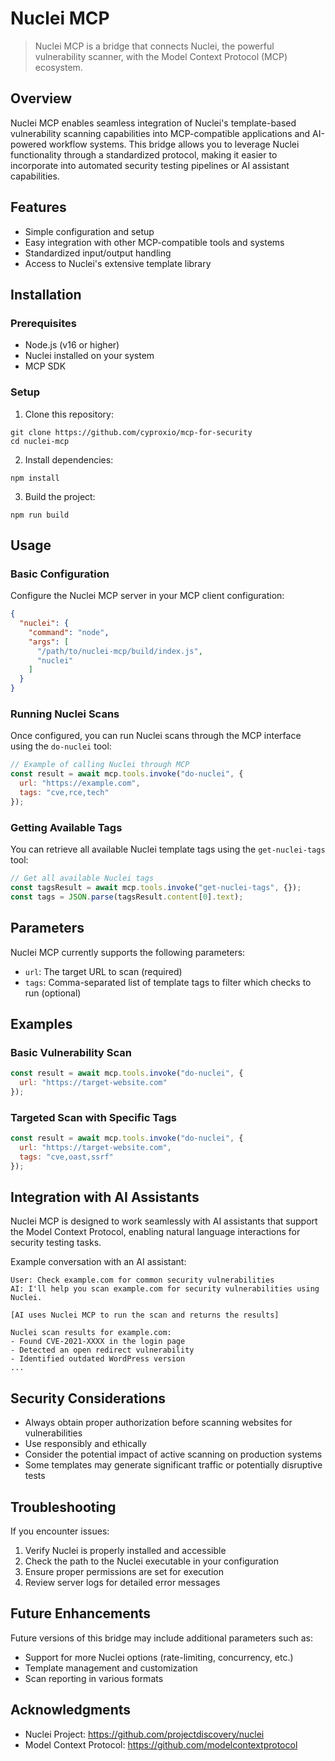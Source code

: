 # Nuclei MCP

> Nuclei MCP is a bridge that connects Nuclei, the powerful vulnerability scanner, with the Model Context Protocol (MCP) ecosystem.

## Overview

Nuclei MCP enables seamless integration of Nuclei's template-based vulnerability scanning capabilities into MCP-compatible applications and AI-powered workflow systems. This bridge allows you to leverage Nuclei functionality through a standardized protocol, making it easier to incorporate into automated security testing pipelines or AI assistant capabilities.

## Features

- Simple configuration and setup
- Easy integration with other MCP-compatible tools and systems
- Standardized input/output handling
- Access to Nuclei's extensive template library

## Installation

### Prerequisites

- Node.js (v16 or higher)
- Nuclei installed on your system
- MCP SDK

### Setup

1. Clone this repository:
 ```
 git clone https://github.com/cyproxio/mcp-for-security
 cd nuclei-mcp
 ```

2. Install dependencies:
 ```
 npm install
 ```

3. Build the project:
 ```
 npm run build
 ```

## Usage

### Basic Configuration

Configure the Nuclei MCP server in your MCP client configuration:

```json
{
  "nuclei": {
    "command": "node",
    "args": [
      "/path/to/nuclei-mcp/build/index.js",
      "nuclei"
    ]
  }
}
```

### Running Nuclei Scans

Once configured, you can run Nuclei scans through the MCP interface using the `do-nuclei` tool:

```javascript
// Example of calling Nuclei through MCP
const result = await mcp.tools.invoke("do-nuclei", {
  url: "https://example.com",
  tags: "cve,rce,tech"
});
```

### Getting Available Tags

You can retrieve all available Nuclei template tags using the `get-nuclei-tags` tool:

```javascript
// Get all available Nuclei tags
const tagsResult = await mcp.tools.invoke("get-nuclei-tags", {});
const tags = JSON.parse(tagsResult.content[0].text);
```

## Parameters

Nuclei MCP currently supports the following parameters:

- `url`: The target URL to scan (required)
- `tags`: Comma-separated list of template tags to filter which checks to run (optional)

## Examples

### Basic Vulnerability Scan

```javascript
const result = await mcp.tools.invoke("do-nuclei", {
  url: "https://target-website.com"
});
```

### Targeted Scan with Specific Tags

```javascript
const result = await mcp.tools.invoke("do-nuclei", {
  url: "https://target-website.com",
  tags: "cve,oast,ssrf"
});
```

## Integration with AI Assistants

Nuclei MCP is designed to work seamlessly with AI assistants that support the Model Context Protocol, enabling natural language interactions for security testing tasks.

Example conversation with an AI assistant:

```
User: Check example.com for common security vulnerabilities
AI: I'll help you scan example.com for security vulnerabilities using Nuclei.

[AI uses Nuclei MCP to run the scan and returns the results]

Nuclei scan results for example.com:
- Found CVE-2021-XXXX in the login page
- Detected an open redirect vulnerability
- Identified outdated WordPress version
...
```

## Security Considerations

- Always obtain proper authorization before scanning websites for vulnerabilities
- Use responsibly and ethically
- Consider the potential impact of active scanning on production systems
- Some templates may generate significant traffic or potentially disruptive tests

## Troubleshooting

If you encounter issues:

1. Verify Nuclei is properly installed and accessible
2. Check the path to the Nuclei executable in your configuration
3. Ensure proper permissions are set for execution
4. Review server logs for detailed error messages

## Future Enhancements

Future versions of this bridge may include additional parameters such as:

- Support for more Nuclei options (rate-limiting, concurrency, etc.)
- Template management and customization
- Scan reporting in various formats

## Acknowledgments

- Nuclei Project: https://github.com/projectdiscovery/nuclei
- Model Context Protocol: https://github.com/modelcontextprotocol